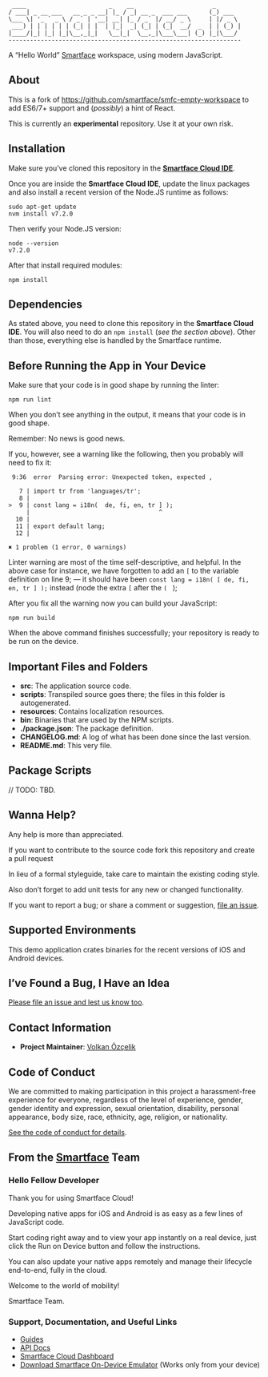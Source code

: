 ```
 ____                       _    __                      _
/ ___| _ __ ___   __ _ _ __| |_ / _| __ _  ___ ___      (_) ___
\___ \| '_ ` _ \ / _` | '__| __| |_ / _` |/ __/ _ \     | |/ _ \
 ___) | | | | | | (_| | |  | |_|  _| (_| | (_|  __/  _  | | (_) |
|____/|_| |_| |_|\__,_|_|   \__|_|  \__,_|\___\___| (_) |_|\___/
-----------------------------------------------------------------
```

A “Hello World” [Smartface](https://www.smartface.io) workspace, using modern JavaScript.

## About

This is a fork of <https://github.com/smartface/smfc-empty-workspace> to add ES6/7+ support and (*possibly*) a hint of React.

This is currently an **experimental** repository. Use it at your own risk.

## Installation

Make sure you’ve cloned this repository in the [**Smartface Cloud IDE**](https://cloud.smartface.io/Home/Index).

Once you are inside the **Smartface Cloud IDE**, update the linux packages and also install a recent version of the Node.JS runtime as follows:

```
sudo apt-get update
nvm install v7.2.0
```

Then verify your Node.JS version:

```
node --version
v7.2.0
```

After that install required modules:

```
npm install
```

## Dependencies

As stated above, you need to clone this repository in the **Smartface Cloud IDE**. You will also need to do an `npm install` (*see the section above*). Other than those, everything else is handled by the Smartface runtime.

## Before Running the App in Your Device

Make sure that your code is in good shape by running the linter:

```
npm run lint
```

When you don’t see anything in the output, it means that your code is in good shape.

Remember: No news is good news.

If you, however, see a warning like the following, then you probably will need to fix it:

```
 9:36  error  Parsing error: Unexpected token, expected ,

   7 | import tr from 'languages/tr';
   8 |
>  9 | const lang = i18n(  de, fi, en, tr ] );
     |                                    ^
  10 |
  11 | export default lang;
  12 |

✖ 1 problem (1 error, 0 warnings)
```

Linter warning are most of the time self-descriptive, and helpful. In the above case for instance, we have forgotten to add an `[` to the variable definition on line 9; — it should have been `const lang = i18n( [ de, fi, en, tr ] );` instead (node the extra `[` after the `( ` );

After you fix all the warning now you can build your JavaScript:

```
npm run build
```

When the above command finishes successfully; your repository is ready to be run on the device.

## Important Files and Folders

* **src**: The application source code.
* **scripts**: Transpiled source goes there; the files in this folder is autogenerated.
* **resources**: Contains localization resources.
* **bin**: Binaries that are used by the NPM scripts.
* **./package.json**: The package definition.
* **CHANGELOG.md**: A log of what has been done since the last version.
* **README.md**: This very file.

## Package Scripts

// TODO: TBD.

## Wanna Help?

Any help is more than appreciated.

If you want to contribute to the source code fork this repository and create a pull request

In lieu of a formal styleguide, take care to maintain the existing coding style. 

Also don’t forget to add unit tests for any new or changed functionality.

If you want to report a bug; or share a comment or suggestion, [file an issue](https://github.com/v0lkan/smartface-empty-workspace-jsnext/issues/new).

## Supported Environments

This demo application crates binaries for the recent versions of iOS and Android devices.

## I’ve Found a Bug, I Have an Idea

[Please file an issue and lest us know too](https://github.com/v0lkan/smartface-empty-workspace-jsnext/issues/new).

## Contact Information

* **Project Maintainer**: [Volkan Özçelik](https://volkan.io/)

## Code of Conduct

We are committed to making participation in this project a harassment-free experience for everyone, regardless of the level of experience, gender, gender identity and expression, sexual orientation, disability, personal appearance, body size, race, ethnicity, age, religion, or nationality.

[See the code of conduct for details](CODE_OF_CONDUCT.md).

## From the [Smartface](https://www.smartface.io) Team

### Hello Fellow Developer

Thank you for using Smartface Cloud!

Developing native apps for iOS and Android is as easy as a few lines of JavaScript code.

Start coding right away and to view your app instantly on a real device, just click the Run on Device button and follow the instructions.

You can also update your native apps remotely and manage their lifecycle end-to-end, fully in the cloud.

Welcome to the world of mobility!

Smartface Team.

### Support, Documentation, and Useful Links

* [Guides](https://www.smartface.io/guides)
* [API Docs](https://docs.smartface.io)
* [Smartface Cloud Dashboard](https://cloud.smartface.io)
* [Download Smartface On-Device Emulator](https://smf.to/app) (Works only from your device)
